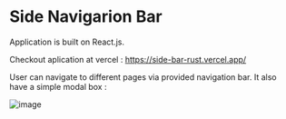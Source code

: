 # Side Navigarion Bar
Application is built on React.js.

Checkout aplication at vercel : https://side-bar-rust.vercel.app/

User can navigate to different pages via provided navigation bar. It also have a simple modal box :

![image](https://user-images.githubusercontent.com/107784718/184496133-d82aa48f-2ce5-4ab2-9316-6276b9db0271.png)


